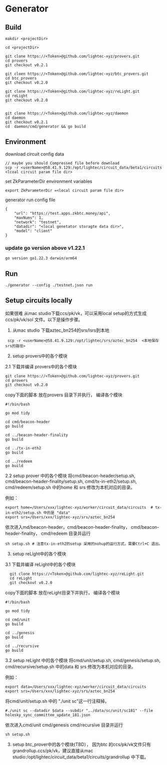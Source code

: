 # Generator

## Build

    makdir <projectDir>

    cd <projectDir>

    git clone https://<Token>@github.com/lightec-xyz/provers.git
    cd provers
    git checkout v0.2.1

    git cloen https://<Token>@github.com/lightec-xyz/btc_provers.git
    cd btc_provers
    git checkout v0.2.0  

    git clone https://<Token>@github.com/lightec-xyz/reLight.git
    cd reLight
    git checkout v0.2.0  


    git clone https://<Token>@github.com/lightec-xyz/daemon
    cd daemon
    git checkout v0.2.1
    cd  daemon/cmd/generator && go build

## Environment

download circuit config data

    // maybe you should Compressed file before download
    scp -r <userName>@58.41.9.129:/opt/lightec/circuit_data/beta1/circuits <lcoal circuit param file dir>

set ZkParameterDir environment variables

    export ZkParameterDir =<local circuit param file dir>

generator run config file

    {
        "url": "https://test.apps.zkbtc.money/api",
        "maxNums": 1,
        "network": "testnet",
        "datadir": "<local genetator storagte data dir>",
        "model": "client"
    }

### update go version above v1.22.1
```
go version go1.22.3 darwin/arm64
```


## Run

    ./generator --config ./testnet.json run


## Setup circuits locally
如果很难 从mac studio下载ccs/pk/vk，可以采用local setup的方式生成ccs/pk/vk/sol 文件。以下是操作步骤。

1. 从mac studio 下载aztec_bn254的srs/lsrs到本地
```
 scp -r <userName>@58.41.9.129:/opt/lightec/srs/aztec_bn254  <本地保存srs的路径>
```

2. setup provers中的各个模块

2.1 下载并编译 provers中的各个模块

```
git clone https://<Token>@github.com/lightec-xyz/provers.git
cd provers 
git checkout v0.2.0
```

copy下面的脚本 放在provers 目录下并执行， 编译各个模块
```
#!/bin/bash

go mod tidy

cd cmd/beacon-header
go build

cd ../beacon-header-finality
go build

cd ../tx-in-eth2
go build

cd ../redeem
go build 

```

2.2 setup prover 中的各个模块
将cmd/beacon-header/setup.sh, cmd/beacon-header-finality/setup.sh, cmd/tx-in-eth2/setup.sh, cmd/redeem/setup.sh 中的home 和 srs 修改为本机对应的目录。

例如：
```
export home=/Users/xxx/lightec-xyz/worker/circuit_data/circuits  # tx-in-eth2/setup.sh 中的是 "data"
export srs=/Users/xxx/lightec-xyz/srs/aztec_bn254
```

依次进入md/beacon-header，cmd/beacon-header-finality， cmd/beacon-header-finality， cmd/redeem 目录并运行
```
sh setup.sh # 注意tx-in-eth2的setup 采用的nohup的运行方式，需要Ctrl+C 退出。
```

3. setup reLight中的各个模块

3.1 下载并编译 reLight中的各个模块

```
  git clone https://<Token>@github.com/lightec-xyz/reLight.git
  cd reLight
  git checkout v0.2.0  
```

copy下面的脚本 放在reLight目录下并执行， 编译各个模块
```
#!/bin/bash

go mod tidy

cd cmd/unit
go build

cd ../genesis
go build

cd ../recursive
go build

```
3.2 setup reLight 中的各个模块
将cmd/unit/setup.sh, cmd/genesis/setup.sh, cmd/recursive/setup.sh  中的data 和 srs 修改为本机对应的目录。

例如：
```
export data=/Users/xxx/lightec-xyz/worker/circuit_data/circuits
export srs=/Users/xxx/lightec-xyz/srs/aztec_bn254
```

将cmd/unit/setup.sh 中的 "./unit sc"这一行注释掉。 

```
#./unit sc --datadir $data --subdir "../data/sc/unit/sc181" --file holesky_sync_committee_update_181.json
```

依次进入cmd/unit cmd/genesis cmd/recursive 目录并运行
```
sh setup.sh 
```

3. setup btc_prover中的各个模块(TBD）， 因为btc 的ccs/pk/vk文件只有grandrollup.ccs/pk/vk，建议直接从mac studio:/opt/lightec/circuit_data/beta1/circuits/grandrollup 中下载。
   
   




